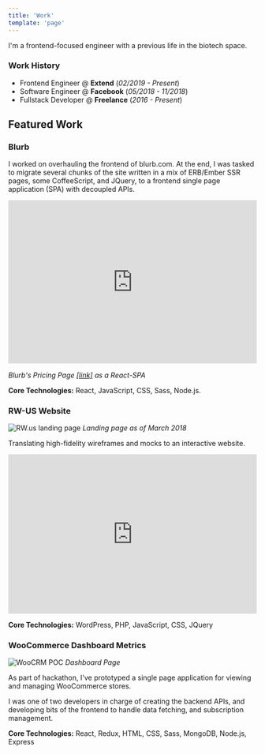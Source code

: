 ```yaml
---
title: 'Work'
template: 'page'
---
```


I'm a frontend-focused engineer with a previous life in the biotech space.

### Work History

- Frontend Engineer @ **Extend** (_02/2019 - Present_)
- Software Engineer @ **Facebook** (_05/2018 - 11/2018_)
- Fullstack Developer @ **Freelance** (_2016 - Present_)

## Featured Work

### Blurb

I worked on overhauling the frontend of blurb.com. At the end, I was tasked to migrate several chunks of the site written in a mix of ERB/Ember SSR pages, some CoffeeScript, and JQuery, to a frontend single page application (SPA) with decoupled APIs.

<div style="width:100%;height:0px;position:relative;padding-bottom:65.756%;"><iframe src="https://streamable.com/s/fap09/zxibuk" frameborder="0" width="100%" height="100%" allowfullscreen style="width:100%;height:100%;position:absolute;left:0px;top:0px;overflow:hidden;"></iframe></div>

_Blurb's Pricing Page [[link]](https://blurb.com/pricing) as a React-SPA_

**Core Technologies:** React, JavaScript, CSS, Sass, Node.js.

### RW-US Website

![RW.us landing page](/media/work-1.png)
_Landing page as of March 2018_

Translating high-fidelity wireframes and mocks to an interactive website.

<div style="width:100%;height:0px;position:relative;padding-bottom:64.043%;"><iframe src="https://streamable.com/s/f24ve/dczbia" frameborder="0" width="100%" height="100%" allowfullscreen style="width:100%;height:100%;position:absolute;left:0px;top:0px;overflow:hidden;"></iframe></div>

**Core Technologies:** WordPress, PHP, JavaScript, CSS, JQuery

### WooCommerce Dashboard Metrics

![WooCRM POC](/media/work-2.png)
_Dashboard Page_

As part of hackathon, I've prototyped a single page application for viewing and managing WooCommerce stores.

I was one of two developers in charge of creating the backend APIs, and developing bits of the frontend to handle data fetching, and subscription management.

**Core Technologies:** React, Redux, HTML, CSS, Sass, MongoDB, Node.js, Express
